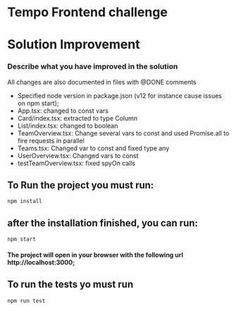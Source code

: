 # Tempo Frontend challenge

# Solution Improvement

### Describe what you have improved in the solution
All changes are also documented in files with @DONE comments
- Specified node version in package.json (v12 for instance cause issues on npm start);
- App.tsx: changed to const vars
- Card/index.tsx: extracted to type Column
- List/index.tsx: changed to boolean
- TeamOverview.tsx: Change several vars to const and used Promise.all to fire requests in parallel
- Teams.tsx: Changed var to const and fixed type any
- UserOverview.tsx: Changed vars to const
- testTeamOverview.tsx: fixed spyOn calls

## To Run the project you must run:

```
npm install
```

## after the installation finished, you can run:

```
npm start
```

#### The project will open in your browser with the following url http://localhost:3000;

## To run the tests yo must run

```
npm run test
```